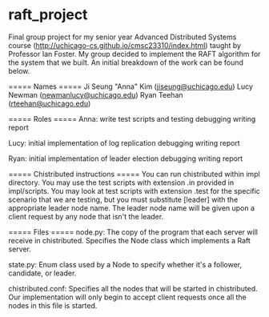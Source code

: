# raft_project
Final group project for my senior year Advanced Distributed Systems course (http://uchicago-cs.github.io/cmsc23310/index.html) taught by Professor Ian Foster. My group decided to implement the RAFT algorithm for the system that we built. An initial breakdown of the work can be found below.

===== Names =====
Ji Seung "Anna" Kim (jiseung@uchicago.edu)
Lucy Newman (newmanlucy@uchicago.edu)
Ryan Teehan (rteehan@uchicago.edu)



===== Roles =====
Anna:
write test scripts and testing
debugging
writing report

Lucy:
initial implementation of log replication
debugging
writing report

Ryan:
initial implementation of leader election
debugging
writing report



===== Chistributed instructions =====
You can run chistributed within impl directory.
You may use the test scripts with extension .in provided in impl/scripts.
You may look at test scripts with extension .test for the specific scenario
that we are testing, but you must substitute [leader] with the appropriate
leader node name. The leader node name will be given upon a client request
by any node that isn't the leader.



===== Files =====
node.py:
The copy of the program that each server will receive in chistributed.
Specifies the Node class which implements a Raft server.

state.py:
Enum class used by a Node to specify whether
it's a follower, candidate, or leader.

chistributed.conf:
Specifies all the nodes that will be started in chistributed.
Our implementation will only begin to accept client requests once
all the nodes in this file is started.
